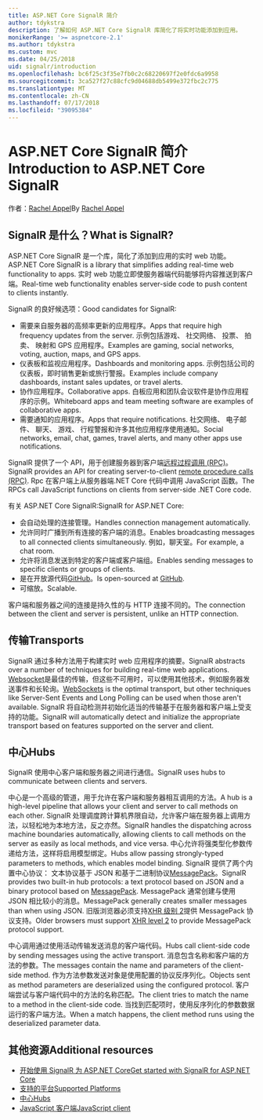 ```yaml
---
title: ASP.NET Core SignalR 简介
author: tdykstra
description: 了解如何 ASP.NET Core SignalR 库简化了将实时功能添加到应用。
monikerRange: '>= aspnetcore-2.1'
ms.author: tdykstra
ms.custom: mvc
ms.date: 04/25/2018
uid: signalr/introduction
ms.openlocfilehash: bc6f25c3f35e7fb0c2c68220697f2e0fdc6a9958
ms.sourcegitcommit: 3ca527f27c88cfc9d04688db5499e372fbc2c775
ms.translationtype: MT
ms.contentlocale: zh-CN
ms.lasthandoff: 07/17/2018
ms.locfileid: "39095384"
---
```

# <a name="introduction-to-aspnet-core-signalr"></a><span data-ttu-id="775fe-103">ASP.NET Core SignalR 简介</span><span class="sxs-lookup"><span data-stu-id="775fe-103">Introduction to ASP.NET Core SignalR</span></span>

<span data-ttu-id="775fe-104">作者：[Rachel Appel](https://twitter.com/rachelappel)</span><span class="sxs-lookup"><span data-stu-id="775fe-104">By [Rachel Appel](https://twitter.com/rachelappel)</span></span>

## <a name="what-is-signalr"></a><span data-ttu-id="775fe-105">SignalR 是什么？</span><span class="sxs-lookup"><span data-stu-id="775fe-105">What is SignalR?</span></span>

<span data-ttu-id="775fe-106">ASP.NET Core SignalR 是一个库，简化了添加到应用的实时 web 功能。</span><span class="sxs-lookup"><span data-stu-id="775fe-106">ASP.NET Core SignalR is a library that simplifies adding real-time web functionality to apps.</span></span> <span data-ttu-id="775fe-107">实时 web 功能立即使服务器端代码能够将内容推送到客户端。</span><span class="sxs-lookup"><span data-stu-id="775fe-107">Real-time web functionality enables server-side code to push content to clients instantly.</span></span>

<span data-ttu-id="775fe-108">SignalR 的良好候选项：</span><span class="sxs-lookup"><span data-stu-id="775fe-108">Good candidates for SignalR:</span></span>

* <span data-ttu-id="775fe-109">需要来自服务器的高频率更新的应用程序。</span><span class="sxs-lookup"><span data-stu-id="775fe-109">Apps that require high frequency updates from the server.</span></span> <span data-ttu-id="775fe-110">示例包括游戏、 社交网络、 投票、 拍卖、 映射和 GPS 应用程序。</span><span class="sxs-lookup"><span data-stu-id="775fe-110">Examples are gaming, social networks, voting, auction, maps, and GPS apps.</span></span>
* <span data-ttu-id="775fe-111">仪表板和监视应用程序。</span><span class="sxs-lookup"><span data-stu-id="775fe-111">Dashboards and monitoring apps.</span></span> <span data-ttu-id="775fe-112">示例包括公司的仪表板，即时销售更新或旅行警报。</span><span class="sxs-lookup"><span data-stu-id="775fe-112">Examples include company dashboards, instant sales updates, or travel alerts.</span></span>
* <span data-ttu-id="775fe-113">协作应用程序。</span><span class="sxs-lookup"><span data-stu-id="775fe-113">Collaborative apps.</span></span> <span data-ttu-id="775fe-114">白板应用和团队会议软件是协作应用程序的示例。</span><span class="sxs-lookup"><span data-stu-id="775fe-114">Whiteboard apps and team meeting software are examples of collaborative apps.</span></span>
* <span data-ttu-id="775fe-115">需要通知的应用程序。</span><span class="sxs-lookup"><span data-stu-id="775fe-115">Apps that require notifications.</span></span> <span data-ttu-id="775fe-116">社交网络、 电子邮件、 聊天、 游戏、 行程警报和许多其他应用程序使用通知。</span><span class="sxs-lookup"><span data-stu-id="775fe-116">Social networks, email, chat, games, travel alerts, and many other apps use notifications.</span></span>

<span data-ttu-id="775fe-117">SignalR 提供了一个 API，用于创建服务器到客户端[远程过程调用 (RPC)](https://wikipedia.org/wiki/Remote_procedure_call)。</span><span class="sxs-lookup"><span data-stu-id="775fe-117">SignalR provides an API for creating server-to-client [remote procedure calls (RPC)](https://wikipedia.org/wiki/Remote_procedure_call).</span></span> <span data-ttu-id="775fe-118">Rpc 在客户端上从服务器端.NET Core 代码中调用 JavaScript 函数。</span><span class="sxs-lookup"><span data-stu-id="775fe-118">The RPCs call JavaScript functions on clients from server-side .NET Core code.</span></span>

<span data-ttu-id="775fe-119">有关 ASP.NET Core SignalR:</span><span class="sxs-lookup"><span data-stu-id="775fe-119">SignalR for ASP.NET Core:</span></span>

* <span data-ttu-id="775fe-120">会自动处理的连接管理。</span><span class="sxs-lookup"><span data-stu-id="775fe-120">Handles connection management automatically.</span></span>
* <span data-ttu-id="775fe-121">允许同时广播到所有连接的客户端的消息。</span><span class="sxs-lookup"><span data-stu-id="775fe-121">Enables broadcasting messages to all connected clients simultaneously.</span></span> <span data-ttu-id="775fe-122">例如，聊天室。</span><span class="sxs-lookup"><span data-stu-id="775fe-122">For example, a chat room.</span></span>
* <span data-ttu-id="775fe-123">允许将消息发送到特定的客户端或客户端组。</span><span class="sxs-lookup"><span data-stu-id="775fe-123">Enables sending messages to specific clients or groups of clients.</span></span>
* <span data-ttu-id="775fe-124">是在开放源代码[GitHub](https://github.com/aspnet/signalr)。</span><span class="sxs-lookup"><span data-stu-id="775fe-124">Is open-sourced at [GitHub](https://github.com/aspnet/signalr).</span></span>
* <span data-ttu-id="775fe-125">可缩放。</span><span class="sxs-lookup"><span data-stu-id="775fe-125">Scalable.</span></span>

<span data-ttu-id="775fe-126">客户端和服务器之间的连接是持久性的与 HTTP 连接不同的。</span><span class="sxs-lookup"><span data-stu-id="775fe-126">The connection between the client and server is persistent, unlike an HTTP connection.</span></span>

## <a name="transports"></a><span data-ttu-id="775fe-127">传输</span><span class="sxs-lookup"><span data-stu-id="775fe-127">Transports</span></span>

<span data-ttu-id="775fe-128">SignalR 通过多种方法用于构建实时 web 应用程序的摘要。</span><span class="sxs-lookup"><span data-stu-id="775fe-128">SignalR abstracts over a number of techniques for building real-time web applications.</span></span> <span data-ttu-id="775fe-129">[Websocket](https://tools.ietf.org/html/rfc7118)是最佳的传输，但这些不可用时，可以使用其他技术，例如服务器发送事件和长轮询。</span><span class="sxs-lookup"><span data-stu-id="775fe-129">[WebSockets](https://tools.ietf.org/html/rfc7118) is the optimal transport, but other techniques like Server-Sent Events and Long Polling can be used when those aren't available.</span></span> <span data-ttu-id="775fe-130">SignalR 将自动检测并初始化适当的传输基于在服务器和客户端上受支持的功能。</span><span class="sxs-lookup"><span data-stu-id="775fe-130">SignalR will automatically detect and initialize the appropriate transport based on features supported on the server and client.</span></span>

## <a name="hubs"></a><span data-ttu-id="775fe-131">中心</span><span class="sxs-lookup"><span data-stu-id="775fe-131">Hubs</span></span>

<span data-ttu-id="775fe-132">SignalR 使用中心客户端和服务器之间进行通信。</span><span class="sxs-lookup"><span data-stu-id="775fe-132">SignalR uses hubs to communicate between clients and servers.</span></span>

<span data-ttu-id="775fe-133">中心是一个高级的管道，用于允许在客户端和服务器相互调用的方法。</span><span class="sxs-lookup"><span data-stu-id="775fe-133">A hub is a high-level pipeline that allows your client and server to call methods on each other.</span></span> <span data-ttu-id="775fe-134">SignalR 处理调度跨计算机界限自动，允许客户端在服务器上调用方法，以轻松地为本地方法，反之亦然。</span><span class="sxs-lookup"><span data-stu-id="775fe-134">SignalR handles the dispatching across machine boundaries automatically, allowing clients to call methods on the server as easily as local methods, and vice versa.</span></span> <span data-ttu-id="775fe-135">中心允许将强类型化参数传递给方法，这样将启用模型绑定。</span><span class="sxs-lookup"><span data-stu-id="775fe-135">Hubs allow passing strongly-typed parameters to methods, which enables model binding.</span></span> <span data-ttu-id="775fe-136">SignalR 提供了两个内置中心协议： 文本协议基于 JSON 和基于二进制协议[MessagePack](https://msgpack.org/)。</span><span class="sxs-lookup"><span data-stu-id="775fe-136">SignalR provides two built-in hub protocols: a text protocol based on JSON and a binary protocol based on [MessagePack](https://msgpack.org/).</span></span>  <span data-ttu-id="775fe-137">MessagePack 通常创建与使用 JSON 相比较小的消息。</span><span class="sxs-lookup"><span data-stu-id="775fe-137">MessagePack generally creates smaller messages than when using JSON.</span></span> <span data-ttu-id="775fe-138">旧版浏览器必须支持[XHR 级别 2](https://caniuse.com/#feat=xhr2)提供 MessagePack 协议支持。</span><span class="sxs-lookup"><span data-stu-id="775fe-138">Older browsers must support [XHR level 2](https://caniuse.com/#feat=xhr2) to provide MessagePack protocol support.</span></span>

<span data-ttu-id="775fe-139">中心调用通过使用活动传输发送消息的客户端代码。</span><span class="sxs-lookup"><span data-stu-id="775fe-139">Hubs call client-side code by sending messages using the active transport.</span></span> <span data-ttu-id="775fe-140">消息包含名称和客户端的方法的参数。</span><span class="sxs-lookup"><span data-stu-id="775fe-140">The messages contain the name and parameters of the client-side method.</span></span> <span data-ttu-id="775fe-141">作为方法参数发送对象是使用配置的协议反序列化。</span><span class="sxs-lookup"><span data-stu-id="775fe-141">Objects sent as method parameters are deserialized using the configured protocol.</span></span> <span data-ttu-id="775fe-142">客户端尝试与客户端代码中的方法的名称匹配。</span><span class="sxs-lookup"><span data-stu-id="775fe-142">The client tries to match the name to a method in the client-side code.</span></span> <span data-ttu-id="775fe-143">当找到匹配项时，使用反序列化的参数数据运行的客户端方法。</span><span class="sxs-lookup"><span data-stu-id="775fe-143">When a match happens, the client method runs using the deserialized parameter data.</span></span>

## <a name="additional-resources"></a><span data-ttu-id="775fe-144">其他资源</span><span class="sxs-lookup"><span data-stu-id="775fe-144">Additional resources</span></span>

* [<span data-ttu-id="775fe-145">开始使用 SignalR 为 ASP.NET Core</span><span class="sxs-lookup"><span data-stu-id="775fe-145">Get started with SignalR for ASP.NET Core</span></span>](xref:tutorials/signalr)
* [<span data-ttu-id="775fe-146">支持的平台</span><span class="sxs-lookup"><span data-stu-id="775fe-146">Supported Platforms</span></span>](xref:signalr/supported-platforms)
* [<span data-ttu-id="775fe-147">中心</span><span class="sxs-lookup"><span data-stu-id="775fe-147">Hubs</span></span>](xref:signalr/hubs)
* [<span data-ttu-id="775fe-148">JavaScript 客户端</span><span class="sxs-lookup"><span data-stu-id="775fe-148">JavaScript client</span></span>](xref:signalr/javascript-client)
